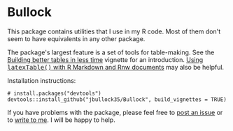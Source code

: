 # Bullock

<!-- badges: start -->
<!-- [![Travis build status](https://travis-ci.com/jbullock35/Bullock.svg?branch=master)](https://travis-ci.com/jbullock35/Bullock) -->
<!-- badges: end -->

This package contains utilities that I use in my R code. Most of them don't 
seem to have equivalents in any other package. 

The package's largest feature is a set of tools for table-making. See 
the [Building better tables in less time](https://jbullock35.github.io/Bullock/tables.html)
vignette for an introduction. [Using <tt>latexTable()</tt> with R Markdown and Rnw documents](https://jbullock35.github.io/Bullock/tables_RMarkdown.html)
may also be helpful. 

Installation instructions: 

    # install.packages("devtools")
    devtools::install_github("jbullock35/Bullock", build_vignettes = TRUE)

If you have problems with the package, please feel free to [post an issue](https://github.com/jbullock35/Bullock/issues) or to [write to&nbsp;me](mailto:john@johnbullock.org). I will be happy to help.
